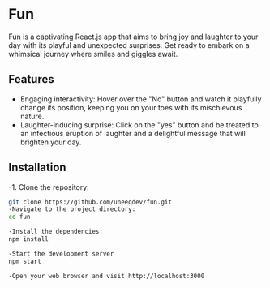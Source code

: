 # Fun


Fun is a captivating React.js app that aims to bring joy and laughter to your day with its playful and unexpected surprises. Get ready to embark on a whimsical journey where smiles and giggles await.

## Features

- Engaging interactivity: Hover over the "No" button and watch it playfully change its position, keeping you on your toes with its mischievous nature.
- Laughter-inducing surprise: Click on the "yes" button and be treated to an infectious eruption of laughter and a delightful message that will brighten your day.


## Installation

-1. Clone the repository:
   ```bash
   git clone https://github.com/uneeqdev/fun.git
-Navigate to the project directory:
cd fun

-Install the dependencies:
npm install

-Start the development server
npm start

-Open your web browser and visit http://localhost:3000
